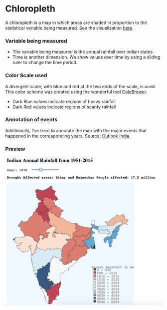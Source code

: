 # Chloropleth

A chloropleth is a map in which areas are shaded in proportion to the statistical variable being measured. See the visualization [here](http://deborah-digges.github.io/indian-rainfall-viz/chloropleth/). 

### Variable being measured

- The variable being measured is the annual rainfall over indian states
- Time is another dimension. We show values over time by using a sliding ruler to change the time period.


### Color Scale used

A divergent scale, with blue and red at the two ends of the scale, is used. This color scheme was created using the wonderful tool [ColoBrewer](http://colorbrewer2.org/). 
- Dark Blue values indicate regions of heavy rainfall 
- Dark Red values indicate regions of scanty rainfall

### Annotation of events

Additionally, I've tried to annotate the map with the major events that happened in the corresponding years. Source: [Outlook India](http://www.outlookindia.com/article/india-the-history-of-drought/209341).


### Preview

![Chloropleth](../img/chloropleth.png)
